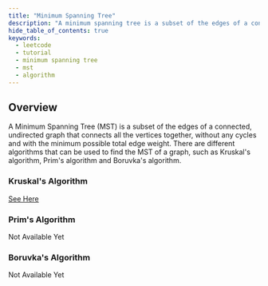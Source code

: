 ```yaml
---
title: "Minimum Spanning Tree"
description: "A minimum spanning tree is a subset of the edges of a connected undirected graph with the minimum possible total edge weight and it does not contain any cycles."
hide_table_of_contents: true
keywords:
  - leetcode
  - tutorial
  - minimum spanning tree
  - mst
  - algorithm
---
```


<TutorialCredits authors="@wingkwong"/>

## Overview

A Minimum Spanning Tree (MST) is a subset of the edges of a connected, undirected graph that connects all the vertices together, without any cycles and with the minimum possible total edge weight. There are different algorithms that can be used to find the MST of a graph, such as Kruskal's algorithm, Prim's algorithm and Boruvka's algorithm.

### Kruskal's Algorithm

[See Here](../graph-theory/kruskals-algorithm)

### Prim's Algorithm

Not Available Yet

### Boruvka's Algorithm

Not Available Yet
